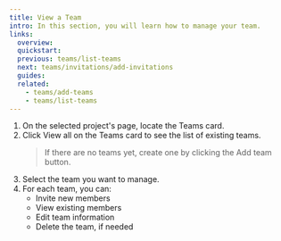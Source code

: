 ```yaml
---
title: View a Team
intro: In this section, you will learn how to manage your team.
links:
  overview:
  quickstart:
  previous: teams/list-teams
  next: teams/invitations/add-invitations
  guides:
  related:
    - teams/add-teams
    - teams/list-teams
---
```


1. On the selected project's page, locate the Teams card.
2. Click View all on the Teams card to see the list of existing teams.
    > If there are no teams yet, create one by clicking the Add team button.
3. Select the team you want to manage.
4. For each team, you can:
   - Invite new members
   - View existing members
   - Edit team information
   - Delete the team, if needed
